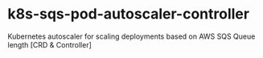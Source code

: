 # k8s-sqs-pod-autoscaler-controller
Kubernetes autoscaler for scaling deployments based on AWS SQS Queue length [CRD &amp; Controller]
